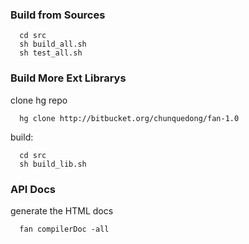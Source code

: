 


### Build from Sources ###
```
  cd src
  sh build_all.sh
  sh test_all.sh
```

### Build More Ext Librarys ###
clone hg repo
```
  hg clone http://bitbucket.org/chunquedong/fan-1.0
```
build:
```
  cd src
  sh build_lib.sh
```

### API Docs ###
generate the HTML docs
```
  fan compilerDoc -all
```
